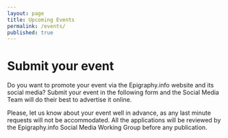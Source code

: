 ```yaml
---
layout: page
title: Upcoming Events
permalink: /events/
published: true
---
```



# Submit your event

Do you want to promote your event via the Epigraphy.info website and its social media?
Submit your event in the following form and the Social Media Team will do their best to advertise it online.

Please, let us know about your event well in advance, as any last minute requests will not be accommodated. All the applications will be reviewed by the Epigraphy.info Social Media Working Group before any publication.